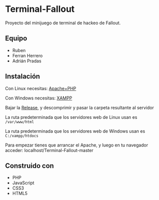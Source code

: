 # Terminal-Fallout
Proyecto del minijuego de terminal de hackeo de Fallout.

## Equipo
- Ruben
- Ferran Herrero
- Adrián Pradas

## Instalación
Con Linux necesitas: [Apache+PHP](https://www.digitalocean.com/community/tutorials/como-instalar-linux-apache-mysql-php-lamp-en-ubuntu-14-04-es)

Con Windows necesitas: [XAMPP](http://www.mclibre.org/consultar/php/otros/xampp-instalacion-windows.html)

Bajar la [Release](https://github.com/RubenHCCH/Terminal-Fallout/releases), y descomprimir y pasar la carpeta resultante al servidor

La ruta predeterminada que los servidores web de Linux usan es `/var/www/html` 

La ruta predeterminada que los servidores web de Windows usan es `C:/xampp/htdocs`

Para empezar tienes que arrancar el Apache, y luego en tu navegador acceder: localhost/Terminal-Fallout-master

## Construido con
- PHP
- JavaScript
- CSS3
- HTML5
